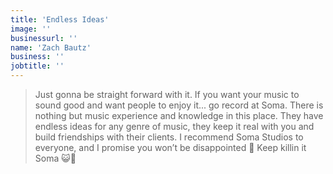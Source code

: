 ```yaml
---
title: 'Endless Ideas'
image: ''
businessurl: ''
name: 'Zach Bautz'
business: ''
jobtitle: ''
---
```


> Just gonna be straight forward with it. If you want your music to sound good and want people to enjoy it... go record at Soma. There is nothing but music experience and knowledge in this place.  They have endless ideas for any genre of music, they keep it real with you and build friendships with their clients. I recommend Soma Studios to everyone, and I promise you won’t be disappointed 🤘 Keep killin it Soma 😺🙌